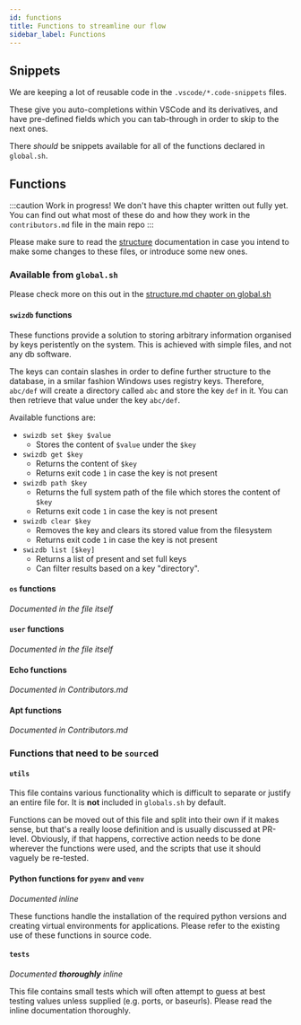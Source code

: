 ```yaml
---
id: functions
title: Functions to streamline our flow
sidebar_label: Functions
---
```


## Snippets

We are keeping a lot of reusable code in the `.vscode/*.code-snippets` files.

These give you auto-completions within VSCode and its derivatives, and have pre-defined fields which you can tab-through in order to skip to the next ones.

There _should_ be snippets available for all of the functions declared in `global.sh`.

## Functions

:::caution Work in progress!
We don't have this chapter written out fully yet. You can find out what most of these do and how they work in the `contributors.md` file in the main repo
:::

Please make sure to read the [structure](structure.md) documentation in case you intend to make some changes to these files, or introduce some new ones.

### Available from `global.sh`

Please check more on this out in the  [structure.md chapter on global.sh](/dev/structure#globals.sh)

#### `swizdb` functions

These functions provide a solution to storing arbitrary information organised by keys peristently on the system. This is achieved with simple files, and not any db software.

The keys can contain slashes in order to define further structure to the database, in a smilar fashion Windows uses registry keys. Therefore, `abc/def` will create a directory called `abc` and store the key `def` in it. You can then retrieve that value under the key `abc/def`.

Available functions are:

- `swizdb set $key $value`
    - Stores the content of `$value` under the `$key`
- `swizdb get $key`
    - Returns the content of `$key`
    - Returns exit code `1` in case the key is not present
- `swizdb path $key`
    - Returns the full system path of the file which stores the content of `$key`
    - Returns exit code `1` in case the key is not present
- `swizdb clear $key`
    - Removes the key and clears its stored value from the filesystem
    - Returns exit code `1` in case the key is not present
- `swizdb list [$key]`
    - Returns a list of present and set full keys
    - Can filter results based on a key "directory".

#### `os` functions

_Documented in the file itself_

#### `user` functions

_Documented in the file itself_

#### Echo functions

_Documented in Contributors.md_

#### Apt functions

_Documented in Contributors.md_

### Functions that need to be `source`d

#### `utils`

This file contains various functionality which is difficult to separate or justify an entire file for. It is **not** included in `globals.sh` by default.

Functions can be moved out of this file and split into their own if it makes sense, but that's a really loose definition and is usually discussed at PR-level. Obviously, if that happens, corrective action needs to be done wherever the functions were used, and the scripts that use it should vaguely be re-tested.

#### Python functions for `pyenv` and `venv`

_Documented inline_

These functions handle the installation of the required python versions and creating virtual environments for applications. Please refer to the existing use of these functions in source code.

#### `tests`

_Documented **thoroughly** inline_

This file contains small tests which will often attempt to guess at best testing values unless supplied (e.g. ports, or baseurls). Please read the inline documentation thoroughly.
